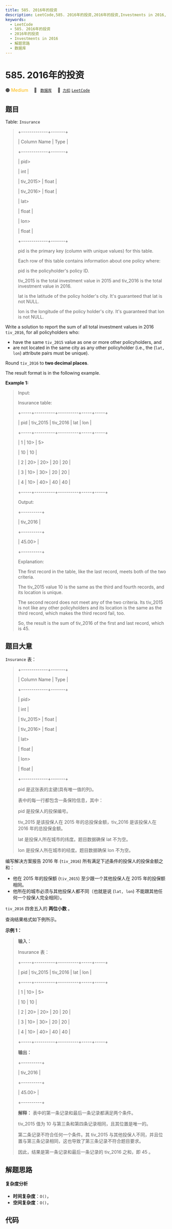 ```yaml
---
title: 585. 2016年的投资
description: LeetCode,585. 2016年的投资,2016年的投资,Investments in 2016,解题思路,数据库
keywords:
  - LeetCode
  - 585. 2016年的投资
  - 2016年的投资
  - Investments in 2016
  - 解题思路
  - 数据库
---
```


# 585. 2016年的投资

🟠 <font color=#ffb800>Medium</font>&emsp; 🔖&ensp; [`数据库`](/tag/database.md)&emsp; 🔗&ensp;[`力扣`](https://leetcode.cn/problems/investments-in-2016) [`LeetCode`](https://leetcode.com/problems/investments-in-2016)

## 题目

Table: `Insurance`

> 
> 
> 
> 
> 
> +-------------+-------+
> 
> | Column Name | Type  |
> 
> +-------------+-------+
> 
> | pid> 
> > 
>  | int   |
> 
> | tiv_2015> 
> | float |
> 
> | tiv_2016> 
> | float |
> 
> | lat> 
> > 
>  | float |
> 
> | lon> 
> > 
>  | float |
> 
> +-------------+-------+
> 
> pid is the primary key (column with unique values) for this table.
> 
> Each row of this table contains information about one policy where:
> 
> pid is the policyholder's policy ID.
> 
> tiv_2015 is the total investment value in 2015 and tiv_2016 is the total investment value in 2016.
> 
> lat is the latitude of the policy holder's city. It's guaranteed that lat is not NULL.
> 
> lon is the longitude of the policy holder's city. It's guaranteed that lon is not NULL.
> 
> 



Write a solution to report the sum of all total investment values in 2016
`tiv_2016`, for all policyholders who:

  * have the same `tiv_2015` value as one or more other policyholders, and
  * are not located in the same city as any other policyholder (i.e., the (`lat, lon`) attribute pairs must be unique).

Round `tiv_2016` to **two decimal places**.

The result format is in the following example.



**Example 1:**

> Input: 
> 
> Insurance table:
> 
> +-----+----------+----------+-----+-----+
> 
> | pid | tiv_2015 | tiv_2016 | lat | lon |
> 
> +-----+----------+----------+-----+-----+
> 
> | 1   | 10> 
>    | 5> 
> > 
> | 10  | 10  |
> 
> | 2   | 20> 
>    | 20> 
>    | 20  | 20  |
> 
> | 3   | 10> 
>    | 30> 
>    | 20  | 20  |
> 
> | 4   | 10> 
>    | 40> 
>    | 40  | 40  |
> 
> +-----+----------+----------+-----+-----+
> 
> Output: 
> 
> +----------+
> 
> | tiv_2016 |
> 
> +----------+
> 
> | 45.00> 
> |
> 
> +----------+
> 
> Explanation: 
> 
> The first record in the table, like the last record, meets both of the two criteria.
> 
> The tiv_2015 value 10 is the same as the third and fourth records, and its location is unique.
> 
> 
> 
> The second record does not meet any of the two criteria. Its tiv_2015 is not like any other policyholders and its location is the same as the third record, which makes the third record fail, too.
> 
> So, the result is the sum of tiv_2016 of the first and last record, which is 45.
> 
> 


## 题目大意

`Insurance` 表：

> 
> 
> 
> 
> 
> +-------------+-------+
> 
> | Column Name | Type  |
> 
> +-------------+-------+
> 
> | pid> 
> > 
>  | int   |
> 
> | tiv_2015> 
> | float |
> 
> | tiv_2016> 
> | float |
> 
> | lat> 
> > 
>  | float |
> 
> | lon> 
> > 
>  | float |
> 
> +-------------+-------+
> 
> pid 是这张表的主键(具有唯一值的列)。
> 
> 表中的每一行都包含一条保险信息，其中：
> 
> pid 是投保人的投保编号。
> 
> tiv_2015 是该投保人在 2015 年的总投保金额，tiv_2016 是该投保人在 2016 年的总投保金额。
> 
> lat 是投保人所在城市的纬度。题目数据确保 lat 不为空。
> 
> lon 是投保人所在城市的经度。题目数据确保 lon 不为空。



编写解决方案报告 2016 年 (`tiv_2016`) 所有满足下述条件的投保人的投保金额之和：

  * 他在 2015 年的投保额 (`tiv_2015`) 至少跟一个其他投保人在 2015 年的投保额相同。
  * 他所在的城市必须与其他投保人都不同（也就是说 (`lat, lon`) 不能跟其他任何一个投保人完全相同）。

`tiv_2016` 四舍五入的 **两位小数** 。

查询结果格式如下例所示。



**示例 1：**

> 
> 
> 
> 
> 
> **输入：**
> 
> Insurance 表：
> 
> +-----+----------+----------+-----+-----+
> 
> | pid | tiv_2015 | tiv_2016 | lat | lon |
> 
> +-----+----------+----------+-----+-----+
> 
> | 1   | 10> 
>    | 5> 
> > 
> | 10  | 10  |
> 
> | 2   | 20> 
>    | 20> 
>    | 20  | 20  |
> 
> | 3   | 10> 
>    | 30> 
>    | 20  | 20  |
> 
> | 4   | 10> 
>    | 40> 
>    | 40  | 40  |
> 
> +-----+----------+----------+-----+-----+
> 
> **输出：**
> 
> +----------+
> 
> | tiv_2016 |
> 
> +----------+
> 
> | 45.00> 
> |
> 
> +----------+
> 
> **解释：** 表中的第一条记录和最后一条记录都满足两个条件。
> 
> tiv_2015 值为 10 与第三条和第四条记录相同，且其位置是唯一的。
> 
> 
> 
> 第二条记录不符合任何一个条件。其 tiv_2015 与其他投保人不同，并且位置与第三条记录相同，这也导致了第三条记录不符合题目要求。
> 
> 因此，结果是第一条记录和最后一条记录的 tiv_2016 之和，即 45 。


## 解题思路

#### 复杂度分析

- **时间复杂度**：`O()`，
- **空间复杂度**：`O()`，

## 代码

```javascript

```